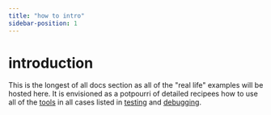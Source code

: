 ```yaml
---
title: "how to intro"
sidebar-position: 1
---
```


# introduction

This is the longest of all docs section as all of the "real life" examples will be hosted here. It is envisioned as a potpourri of detailed recipees how to use all of the [tools](https://rw-community.org/tools/introduction) in all cases listed in [testing](https://rw-community.org/testing/introduction) and [debugging](https://rw-community.org/debugging/introduction).
